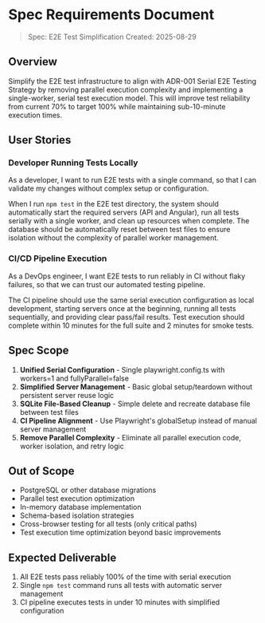 # Spec Requirements Document

> Spec: E2E Test Simplification
> Created: 2025-08-29

## Overview

Simplify the E2E test infrastructure to align with ADR-001 Serial E2E Testing Strategy by removing parallel execution complexity and implementing a single-worker, serial test execution model. This will improve test reliability from current 70% to target 100% while maintaining sub-10-minute execution times.

## User Stories

### Developer Running Tests Locally

As a developer, I want to run E2E tests with a single command, so that I can validate my changes without complex setup or configuration.

When I run `npm test` in the E2E test directory, the system should automatically start the required servers (API and Angular), run all tests serially with a single worker, and clean up resources when complete. The database should be automatically reset between test files to ensure isolation without the complexity of parallel worker management.

### CI/CD Pipeline Execution

As a DevOps engineer, I want E2E tests to run reliably in CI without flaky failures, so that we can trust our automated testing pipeline.

The CI pipeline should use the same serial execution configuration as local development, starting servers once at the beginning, running all tests sequentially, and providing clear pass/fail results. Test execution should complete within 10 minutes for the full suite and 2 minutes for smoke tests.

## Spec Scope

1. **Unified Serial Configuration** - Single playwright.config.ts with workers=1 and fullyParallel=false
2. **Simplified Server Management** - Basic global setup/teardown without persistent server reuse logic
3. **SQLite File-Based Cleanup** - Simple delete and recreate database file between test files
4. **CI Pipeline Alignment** - Use Playwright's globalSetup instead of manual server management
5. **Remove Parallel Complexity** - Eliminate all parallel execution code, worker isolation, and retry logic

## Out of Scope

- PostgreSQL or other database migrations
- Parallel test execution optimization
- In-memory database implementation
- Schema-based isolation strategies
- Cross-browser testing for all tests (only critical paths)
- Test execution time optimization beyond basic improvements

## Expected Deliverable

1. All E2E tests pass reliably 100% of the time with serial execution
2. Single `npm test` command runs all tests with automatic server management
3. CI pipeline executes tests in under 10 minutes with simplified configuration